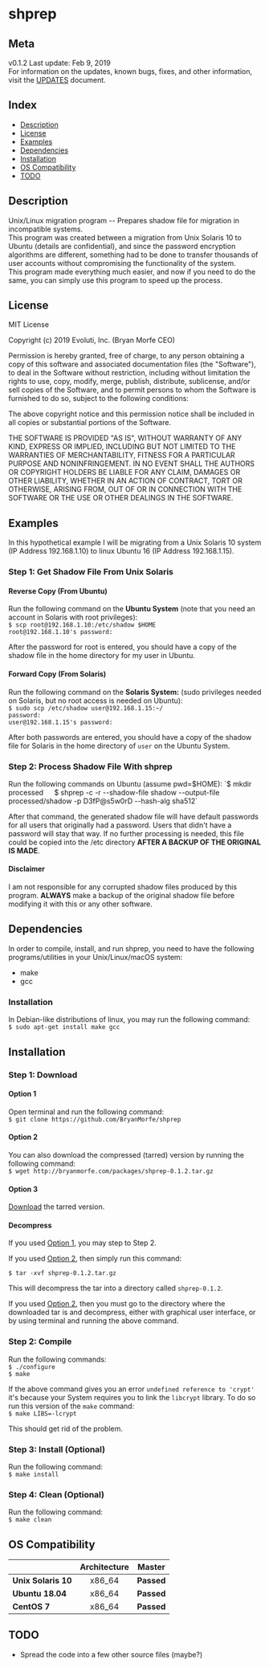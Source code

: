 # shprep

## Meta
v0.1.2
Last update: Feb 9, 2019  
For information on the updates, known bugs, fixes, and other information, visit the [UPDATES](https://github.com/BryanMorfe/shprep/blob/master/UPDATES.md) document.  

## Index
- [Description](https://github.com/BryanMorfe/shprep/blob/master/README.md#description)
- [License](https://github.com/BryanMorfe/shprep/blob/master/README.md#license)
- [Examples](https://github.com/BryanMorfe/shprep/blob/master/README.md#examples)
- [Dependencies](https://github.com/BryanMorfe/shprep/blob/master/README.md#dependencies)
- [Installation](https://github.com/BryanMorfe/shprep/blob/master/README.md#installation)
- [OS Compatibility](https://github.com/BryanMorfe/shprep/blob/master/README.md#os-compatibility)
- [TODO](https://github.com/BryanMorfe/shprep/blob/master/README.md#todo)

## Description
Unix/Linux migration program -- Prepares shadow file for migration in incompatible systems.  
This program was created between a migration from Unix Solaris 10 to Ubuntu (details are confidential), and since the password encryption algorithms are different, something had to be done to transfer thousands of user accounts without compromising the functionality of the system.  
This program made everything much easier, and now if you need to do the same, you can simply use this program to speed up the process.

## License
MIT License

Copyright (c) 2019 Evoluti, Inc. (Bryan Morfe CEO)

Permission is hereby granted, free of charge, to any person obtaining a copy
of this software and associated documentation files (the "Software"), to deal
in the Software without restriction, including without limitation the rights
to use, copy, modify, merge, publish, distribute, sublicense, and/or sell
copies of the Software, and to permit persons to whom the Software is
furnished to do so, subject to the following conditions:

The above copyright notice and this permission notice shall be included in all
copies or substantial portions of the Software.

THE SOFTWARE IS PROVIDED "AS IS", WITHOUT WARRANTY OF ANY KIND, EXPRESS OR
IMPLIED, INCLUDING BUT NOT LIMITED TO THE WARRANTIES OF MERCHANTABILITY,
FITNESS FOR A PARTICULAR PURPOSE AND NONINFRINGEMENT. IN NO EVENT SHALL THE
AUTHORS OR COPYRIGHT HOLDERS BE LIABLE FOR ANY CLAIM, DAMAGES OR OTHER
LIABILITY, WHETHER IN AN ACTION OF CONTRACT, TORT OR OTHERWISE, ARISING FROM,
OUT OF OR IN CONNECTION WITH THE SOFTWARE OR THE USE OR OTHER DEALINGS IN THE
SOFTWARE.

## Examples
In this hypothetical example I will be migrating from a Unix Solaris 10 system (IP Address 192.168.1.10) to linux Ubuntu 16 (IP Address 192.168.1.15).

### Step 1: Get Shadow File From Unix Solaris

#### Reverse Copy (From Ubuntu)
Run the following command on the **Ubuntu System** (note that you need an account in Solaris with root privileges):  
`$ scp root@192.168.1.10:/etc/shadow $HOME`  
`root@192.168.1.10's password:`  
  
After the password for root is entered, you should have a copy of the shadow file in the home directory for my user in Ubuntu.

#### Forward Copy (From Solaris)
Run the following command on the **Solaris System:** (sudo privileges needed on Solaris, but no root access is needed on Ubuntu):  
`$ sudo scp /etc/shadow user@192.168.1.15:~/`  
`password:`  
`user@192.168.1.15's password:`  
  
After both passwords are entered, you should have a copy of the shadow file for Solaris in the home directory of `user` on the Ubuntu System.  

### Step 2: Process Shadow File With shprep
Run the following commands on Ubuntu (assume pwd=$HOME):  
`$ mkdir processed`  
`$ shprep -c -r --shadow-file shadow --output-file processed/shadow -p D3fP@s5w0rD --hash-alg sha512`  
  
After that command, the generated shadow file will have default passwords for all users that originally had a password. Users that didn't have a password will stay that way. If no further processing is needed, this file could be copied into the /etc directory **AFTER A BACKUP OF THE ORIGINAL IS MADE**.  

#### Disclaimer
I am not responsible for any corrupted shadow files produced by this program. **ALWAYS** make a backup of the original shadow file before modifying it with this or any other software.  

## Dependencies
In order to compile, install, and run shprep, you need to have the following programs/utilities in your Unix/Linux/macOS system:
- make
- gcc

### Installation
In Debian-like distributions of linux, you may run the following command:  
`$ sudo apt-get install make gcc`  

## Installation

### Step 1: Download

#### Option 1
Open terminal and run the following command:  
`$ git clone https://github.com/BryanMorfe/shprep`  
  
#### Option 2
You can also download the compressed (tarred) version by running the following command:  
`$ wget http://bryanmorfe.com/packages/shprep-0.1.2.tar.gz`  
  
#### Option 3
[Download](http://bryanmorfe.com/packages/shprep-0.1.2.tar.gz) the tarred version.  

#### Decompress
If you used [Option 1](https://github.com/BryanMorfe/shprep/blob/master/README.md#option-1), you may step to Step 2.  
  
If you used [Option 2](https://github.com/BryanMorfe/shprep/blob/master/README.md#option-2), then simply run this command:  
  
`$ tar -xvf shprep-0.1.2.tar.gz`  
  
This will decompress the tar into a directory called `shprep-0.1.2`.  
  
If you used [Option 2](https://github.com/BryanMorfe/shprep/blob/master/README.md#option-1), then you must go to the directory where the downloaded tar is and decompress, either with graphical user interface, or by using terminal and running the above command.  

### Step 2: Compile

Run the following commands:  
`$ ./configure`  
`$ make`  
  
If the above command gives you an error `undefined reference to 'crypt'` it's because your System requires you to link the `libcrypt` library. To do so run this version of the `make` command:  
`$ make LIBS=-lcrypt`  
  
This should get rid of the problem.  

### Step 3: Install (Optional)
Run the following command:  
`$ make install`  
  
### Step 4: Clean (Optional)
Run the following command:  
`$ make clean`  

## OS Compatibility
| | **Architecture** | **Master** |
|---|:---:|:---:|
| **Unix Solaris 10** | x86_64 | **Passed** |
| **Ubuntu 18.04** | x86_64 | **Passed** |
| **CentOS 7** | x86_64 | **Passed** |

## TODO
- Spread the code into a few other source files (maybe?)
